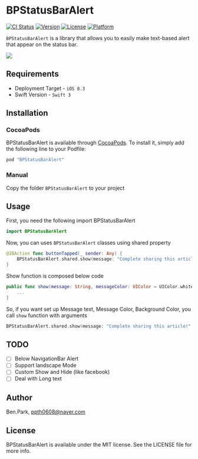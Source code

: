 # BPStatusBarAlert

[![CI Status](http://img.shields.io/travis/taehyun.park/BPStatusBarAlert.svg?style=flat)](https://travis-ci.org/taehyun.park/BPStatusBarAlert)
[![Version](https://img.shields.io/cocoapods/v/BPStatusBarAlert.svg?style=flat)](http://cocoapods.org/pods/BPStatusBarAlert)
[![License](https://img.shields.io/cocoapods/l/BPStatusBarAlert.svg?style=flat)](http://cocoapods.org/pods/BPStatusBarAlert)
[![Platform](https://img.shields.io/cocoapods/p/BPStatusBarAlert.svg?style=flat)](http://cocoapods.org/pods/BPStatusBarAlert)

`BPStatusBarAlert` is a library that allows you to easily make text-based alert that appear on the status bar. </br>

![](https://cloud.githubusercontent.com/assets/9531750/22404392/5f296692-e673-11e6-98f1-72cf33b9220e.gif)

## Requirements
 - Deployment Target - `iOS 8.3`
 - Swift Version - `Swift 3`

## Installation

### CocoaPods
BPStatusBarAlert is available through [CocoaPods](http://cocoapods.org). To install
it, simply add the following line to your Podfile:

```ruby
pod "BPStatusBarAlert"
```

### Manual
Copy the folder `BPStatusBarAlert` to your project

## Usage
First, you need the following import BPStatusBarAlert
```Swift
import BPStatusBarAlert
```

Now, you can uses `BPStatusBarAlert` classes using shared property
```Swift
@IBAction func buttonTapped(_ sender: Any) {
    BPStatusBarAlert.shared.show(message: "Complete sharing this article!")
}
```

Show function is composed below code
```Swift
public func show(message: String, messageColor: UIColor = UIColor.white, bgColor: UIColor = UIColor.bgColor) {
    ...
}
```

So, if you want set up Message text, Message Color, Background Color, you call `show` function with arguments
```Swift
BPStatusBarAlert.shared.show(message: "Complete sharing this article!", messageColor: UIColor.red, bgColor: UIColor.blue)
```

## TODO
- [ ] Below NavigationBar Alert
- [ ] Support landscape Mode
- [ ] Custom Show and Hide (like facebook)
- [ ] Deal with Long text 

## Author

Ben.Park, ppth0608@naver.com

## License

BPStatusBarAlert is available under the MIT license. See the LICENSE file for more info.
